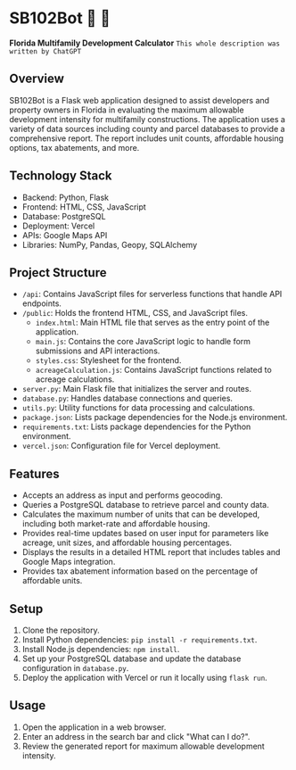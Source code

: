 # SB102Bot :house_with_garden: :construction_worker:

**Florida Multifamily Development Calculator**
`This whole description was written by ChatGPT`

## Overview
SB102Bot is a Flask web application designed to assist developers and property owners in Florida in evaluating the maximum allowable development intensity for multifamily constructions. The application uses a variety of data sources including county and parcel databases to provide a comprehensive report. The report includes unit counts, affordable housing options, tax abatements, and more.

## Technology Stack
- Backend: Python, Flask
- Frontend: HTML, CSS, JavaScript
- Database: PostgreSQL
- Deployment: Vercel
- APIs: Google Maps API
- Libraries: NumPy, Pandas, Geopy, SQLAlchemy

## Project Structure
- `/api`: Contains JavaScript files for serverless functions that handle API endpoints.
- `/public`: Holds the frontend HTML, CSS, and JavaScript files.
  - `index.html`: Main HTML file that serves as the entry point of the application.
  - `main.js`: Contains the core JavaScript logic to handle form submissions and API interactions.
  - `styles.css`: Stylesheet for the frontend.
  - `acreageCalculation.js`: Contains JavaScript functions related to acreage calculations.
- `server.py`: Main Flask file that initializes the server and routes.
- `database.py`: Handles database connections and queries.
- `utils.py`: Utility functions for data processing and calculations.
- `package.json`: Lists package dependencies for the Node.js environment.
- `requirements.txt`: Lists package dependencies for the Python environment.
- `vercel.json`: Configuration file for Vercel deployment.

## Features
- Accepts an address as input and performs geocoding.
- Queries a PostgreSQL database to retrieve parcel and county data.
- Calculates the maximum number of units that can be developed, including both market-rate and affordable housing.
- Provides real-time updates based on user input for parameters like acreage, unit sizes, and affordable housing percentages.
- Displays the results in a detailed HTML report that includes tables and Google Maps integration.
- Provides tax abatement information based on the percentage of affordable units.

## Setup
1. Clone the repository.
2. Install Python dependencies: `pip install -r requirements.txt`.
3. Install Node.js dependencies: `npm install`.
4. Set up your PostgreSQL database and update the database configuration in `database.py`.
5. Deploy the application with Vercel or run it locally using `flask run`.

## Usage
1. Open the application in a web browser.
2. Enter an address in the search bar and click "What can I do?".
3. Review the generated report for maximum allowable development intensity.

